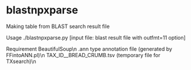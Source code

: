 # blastnpxparse
Making table from BLAST search result file

Usage
  ./blastnpxparse.py [input file: blast result file with outfmt=11 option]

Requirement
  BeautifulSoup\n
  .ann type annotation file (generated by FFintoANN.pl)\n
  TAX_ID__BREAD_CRUMB.tsv (temporary file for TXsearch)\n

